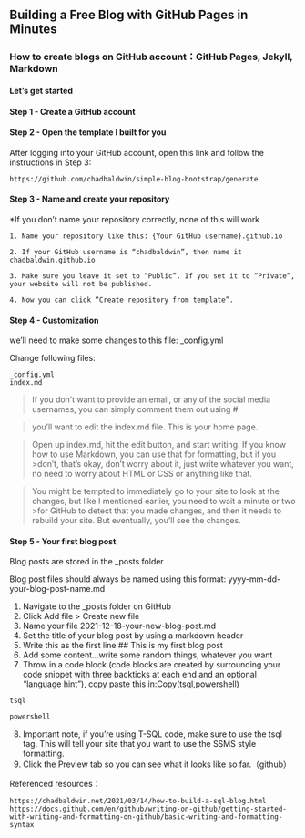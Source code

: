 ## Building a Free Blog with GitHub Pages in Minutes
###  How to create blogs on GitHub account：GitHub Pages, Jekyll, Markdown

#### Let’s get started
#### Step 1 - Create a GitHub account
#### Step 2 - Open the template I built for you

After logging into your GitHub account, open this link and follow the instructions in Step 3:

 ```
https://github.com/chadbaldwin/simple-blog-bootstrap/generate
```

#### Step 3 - Name and create your repository
*If you don’t name your repository correctly, none of this will work
 ```
1. Name your repository like this: {Your GitHub username}.github.io

2. If your GitHub username is “chadbaldwin”, then name it chadbaldwin.github.io

3. Make sure you leave it set to “Public”. If you set it to “Private”, your website will not be published.

4. Now you can click “Create repository from template”.
 ```

#### Step 4 - Customization
we’ll need to make some changes to this file: _config.yml

Change following files:
 ```
 _config.yml
 index.md
 ```

>If you don’t want to provide an email, or any of the social media usernames, you can simply comment them out using #

>you’ll want to edit the index.md file. This is your home page.

>Open up index.md, hit the edit button, and start writing. If you know how to use Markdown, you can use that for formatting, but if you >don’t, that’s okay, don’t worry about it, just write whatever you want, no need to worry about HTML or CSS or anything like that.

>You might be tempted to immediately go to your site to look at the changes, but like I mentioned earlier, you need to wait a minute or two >for GitHub to detect that you made changes, and then it needs to rebuild your site. But eventually, you’ll see the changes.
   
#### Step 5 - Your first blog post
Blog posts are stored in the _posts folder

Blog post files should always be named using this format: yyyy-mm-dd-your-blog-post-name.md

1. Navigate to the _posts folder on GitHub
2. Click Add file > Create new file
3. Name your file 2021-12-18-your-new-blog-post.md
4. Set the title of your blog post by using a markdown header
5. Write this as the first line ## This is my first blog post
6. Add some content…write some random things, whatever you want
7. Throw in a code block (code blocks are created by surrounding your code snippet with three backticks at each end and an optional “language hint”), copy paste this in:Copy(tsql,powershell)
 ```tsql
 tsql
 ```

```powershell
powershell
```

8. Important note, if you’re using T-SQL code, make sure to use the tsql tag. This will tell your site that you want to use the SSMS style formatting.
9. Click the Preview tab so you can see what it looks like so far.（github）

Referenced resources：
```
https://chadbaldwin.net/2021/03/14/how-to-build-a-sql-blog.html
https://docs.github.com/en/github/writing-on-github/getting-started-with-writing-and-formatting-on-github/basic-writing-and-formatting-syntax
```
